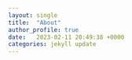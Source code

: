 ```yaml
---
layout: single
title:  "About"
author_profile: true
date:   2023-02-11 20:49:38 +0000
categories: jekyll update
---
```


